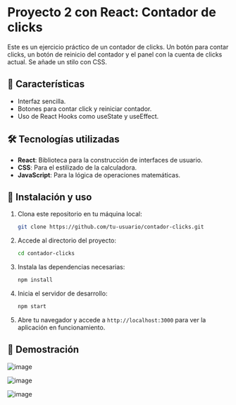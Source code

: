 # Proyecto 2 con React: Contador de clicks #

Este es un ejercicio práctico de un contador de clicks. Un botón para contar clicks, un botón de reinicio del contador y el panel con la cuenta de clicks actual. Se añade un stilo con CSS.

## 🚀 Características

- Interfaz sencilla.
- Botones para contar click y reiniciar contador.
- Uso de React Hooks como useState y useEffect.

## 🛠️ Tecnologías utilizadas

- **React**: Biblioteca para la construcción de interfaces de usuario.
- **CSS**: Para el estilizado de la calculadora.
- **JavaScript**: Para la lógica de operaciones matemáticas.

## 📂 Instalación y uso

1. Clona este repositorio en tu máquina local:
   ```sh
   git clone https://github.com/tu-usuario/contador-clicks.git
   ```
2. Accede al directorio del proyecto:
   ```sh
   cd contador-clicks
   ```
3. Instala las dependencias necesarias:
   ```sh
   npm install
   ```
4. Inicia el servidor de desarrollo:
   ```sh
   npm start
   ```
5. Abre tu navegador y accede a `http://localhost:3000` para ver la aplicación en funcionamiento.

## 👀 Demostración

![image](https://github.com/user-attachments/assets/588577a1-f905-4f8d-bb94-f1cf3da43867)

![image](https://github.com/user-attachments/assets/a68deaa2-161a-469a-b717-3468515689c6)

![image](https://github.com/user-attachments/assets/8d4d6742-0730-4245-8f2d-320d73221eb7)
